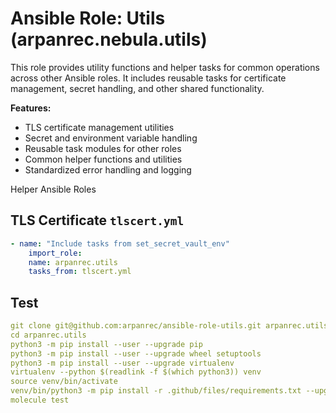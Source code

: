 # Ansible Role: Utils (arpanrec.nebula.utils)

This role provides utility functions and helper tasks for common operations across other Ansible roles. It includes reusable tasks for certificate management, secret handling, and other shared functionality.

**Features:**

- TLS certificate management utilities
- Secret and environment variable handling
- Reusable task modules for other roles
- Common helper functions and utilities
- Standardized error handling and logging

Helper Ansible Roles

## TLS Certificate `tlscert.yml`

```yaml
- name: "Include tasks from set_secret_vault_env"
    import_role:
    name: arpanrec.utils
    tasks_from: tlscert.yml
```

## Test

```yaml
git clone git@github.com:arpanrec/ansible-role-utils.git arpanrec.utils
cd arpanrec.utils
python3 -m pip install --user --upgrade pip
python3 -m pip install --user --upgrade wheel setuptools
python3 -m pip install --user --upgrade virtualenv
virtualenv --python $(readlink -f $(which python3)) venv
source venv/bin/activate
venv/bin/python3 -m pip install -r .github/files/requirements.txt --upgrade
molecule test
```

